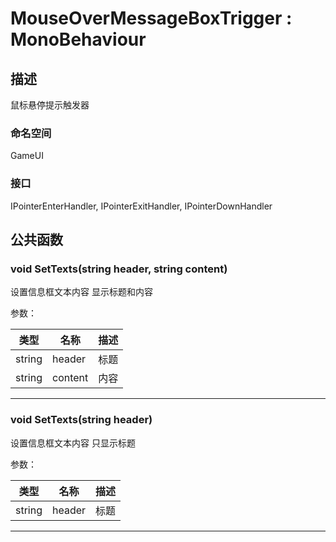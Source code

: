 # MouseOverMessageBoxTrigger : MonoBehaviour

## 描述

鼠标悬停提示触发器

### 命名空间

GameUI

### 接口

IPointerEnterHandler, IPointerExitHandler, IPointerDownHandler


## 公共函数

### void SetTexts(string header, string content)

设置信息框文本内容 显示标题和内容

参数：

| 类型   | 名称    | 描述 |
| ------ | ------- | ---- |
| string | header  | 标题 |
| string | content | 内容 |

------

### void SetTexts(string header)

设置信息框文本内容 只显示标题

参数：

| 类型   | 名称   | 描述 |
| ------ | ------ | ---- |
| string | header | 标题 |

------